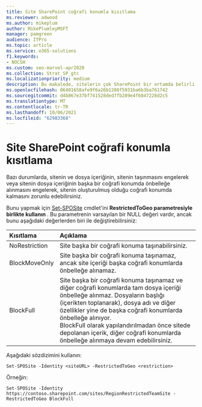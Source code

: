 ```yaml
---
title: Site SharePoint coğrafi konumla kısıtlama
ms.reviewer: adwood
ms.author: mikeplum
author: MikePlumleyMSFT
manager: pamgreen
audience: ITPro
ms.topic: article
ms.service: o365-solutions
f1.keywords:
- NOCSH
ms.custom: seo-marvel-apr2020
ms.collection: Strat_SP_gtc
ms.localizationpriority: medium
description: Bu makalede, sitelerin çok SharePoint bir ortamda belirli bir coğrafi konumla nasıl kısıtla ilgili olduğunu öğrenin.
ms.openlocfilehash: 06401658afe9f6a26b1280f5931ba6b3ba761742
ms.sourcegitcommit: d4b867e37bf741528ded7fb289e4f6847228d2c5
ms.translationtype: MT
ms.contentlocale: tr-TR
ms.lasthandoff: 10/06/2021
ms.locfileid: "62983368"
---
```

# <a name="restrict-sharepoint-site-content-to-a-geo-location"></a>Site SharePoint coğrafi konumla kısıtlama

Bazı durumlarda, sitenin ve dosya içeriğinin, sitenin taşınmasını engelerek veya sitenin dosya içeriğinin başka bir coğrafi konumda önbelleğe alınmasını engelerek, sitenin oluşturulmuş olduğu coğrafi konumda kalmasını zorunlu  edebilirsiniz.

Bunu yapmak için [Set-SPOSite](/powershell/module/sharepoint-online/set-sposite) cmdlet'ini **RestrictedToGeo parametresiyle birlikte kullanın** . Bu parametrenin varsayılan bir NULL değeri vardır, ancak bunu aşağıdaki değerlerden biri ile değiştirebilirsiniz:

|Kısıtlama|Açıklama|
|:----------|:----------|
|NoRestriction|Site başka bir coğrafi konuma taşınabilirsiniz.|
|BlockMoveOnly|Site başka bir coğrafi konuma taşınamaz, ancak site içeriği başka coğrafi konumlarda önbelleğe alınamaz.|
|BlockFull|Site başka bir coğrafi konuma taşınamaz ve diğer coğrafi konumlarda tam dosya içeriği önbelleğe alınmaz. Dosyaların başlığı (içerikten toplanarak), dosya adı ve diğer özellikler yine de başka coğrafi konumlarda önbelleğe alınıyor.<br>BlockFull olarak yapılandırılmadan önce sitede depolanan içerik, diğer coğrafi konumlarda önbelleğe alınmaya devam edebilirsiniz.|

Aşağıdaki sözdizimini kullanın:

`Set-SPOSite -Identity <siteURL> -RestrictedToGeo <restriction>`

Örneğin:

`Set-SPOSite -Identity https://contoso.sharepoint.com/sites/RegionRestrictedTeamSite -RestrictedToGeo BlockFull`